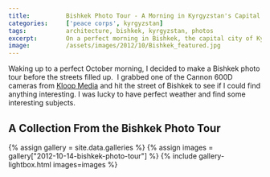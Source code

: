 ```yaml
---
title:			Bishkek Photo Tour - A Morning in Kyrgyzstan's Capital City
categories:		['peace corps', kyrgyzstan]
tags:			architecture, bishkek, kyrgyzstan, photos
excerpt:		On a perfect morning in Bishkek, the capital city of Kyrgyzstan in the heart of Central Asia, I grabbed a camera and went on a tour to capture some beauty.
image:			/assets/images/2012/10/Bishkek_featured.jpg
---
```


Waking up to a perfect October morning, I decided to make a Bishkek photo tour before the streets filled up.  I grabbed one of the Cannon 600D cameras from [Kloop Media](http://kloop.kg) and hit the street of Bishkek to see if I could find anything interesting. I was lucky to have perfect weather and find some interesting subjects.

## A Collection From the Bishkek Photo Tour

{% assign gallery = site.data.galleries %}
{% assign images = gallery["2012-10-14-bishkek-photo-tour"] %}
{% include gallery-lightbox.html images=images %}
